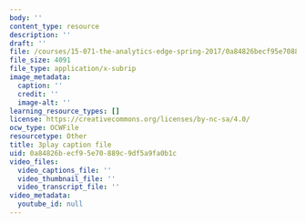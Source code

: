 ```yaml
---
body: ''
content_type: resource
description: ''
draft: ''
file: /courses/15-071-the-analytics-edge-spring-2017/0a84826becf95e70889c9df5a9fa0b1c_H5uEHZBRWtc.vtt
file_size: 4091
file_type: application/x-subrip
image_metadata:
  caption: ''
  credit: ''
  image-alt: ''
learning_resource_types: []
license: https://creativecommons.org/licenses/by-nc-sa/4.0/
ocw_type: OCWFile
resourcetype: Other
title: 3play caption file
uid: 0a84826b-ecf9-5e70-889c-9df5a9fa0b1c
video_files:
  video_captions_file: ''
  video_thumbnail_file: ''
  video_transcript_file: ''
video_metadata:
  youtube_id: null
---
```

